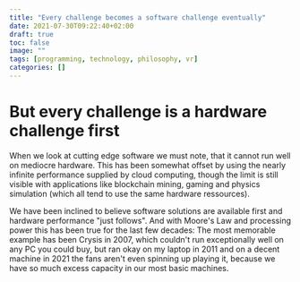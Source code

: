 ```yaml
---
title: "Every challenge becomes a software challenge eventually"
date: 2021-07-30T09:22:40+02:00
draft: true
toc: false
image: ""
tags: [programming, technology, philosophy, vr]
categories: []
---
```


# But every challenge is a hardware challenge first
<!--more-->
When we look at cutting edge software we must note, that it cannot run well on mediocre hardware. This has been somewhat offset by using the nearly infinite performance supplied by cloud computing, though the limit is still visible with applications like blockchain mining, gaming and physics simulation (which all tend to use the same hardware ressources).

We have been inclined to believe software solutions are available first and hardware performance "just follows". And with Moore's Law and processing power this has been true for the last few decades: The most memorable example has been Crysis in 2007, which couldn't run exceptionally well on any PC you could buy, but ran okay on my laptop in 2011 and on a decent machine in 2021 the fans aren't even spinning up playing it, because we have so much excess capacity in our most basic machines.
